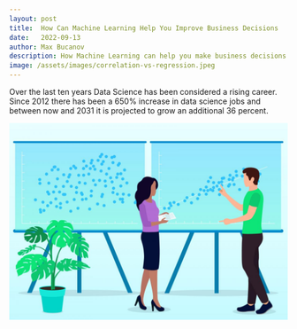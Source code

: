 ```yaml
---
layout: post
title:  How Can Machine Learning Help You Improve Business Decisions
date:   2022-09-13
author: Max Bucanov
description: How Machine Learning can help you make business decisions
image: /assets/images/correlation-vs-regression.jpeg
---
```


Over the last ten years Data Science has been considered a rising career. Since 2012 there has been a 650% increase in data science jobs and between now and 2031 it is projected to grow an additional 36 percent.

![Figure](https://raw.githubusercontent.com/maxbucanov/stat386-projects/main/assets/images/correlation-vs-regression.jpeg)
